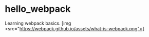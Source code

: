 # hello_webpack
Learning webpack basics.
[img <src="https://webpack.github.io/assets/what-is-webpack.png">]
